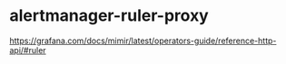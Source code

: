 # alertmanager-ruler-proxy

https://grafana.com/docs/mimir/latest/operators-guide/reference-http-api/#ruler
